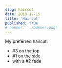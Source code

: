 ```yaml
---
slug: haircut
date: 2019-12-15
title: 'Haircut'
published: true
# banner: './banner.png'
---
```


My preferred haircut:

- #3 on the top
- #1 on the side
- with a #2 fade
